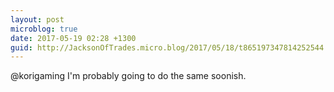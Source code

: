 ```yaml
---
layout: post
microblog: true
date: 2017-05-19 02:28 +1300
guid: http://JacksonOfTrades.micro.blog/2017/05/18/t865197347814252544.html
---
```

@korigaming I'm probably going to do the same soonish.
